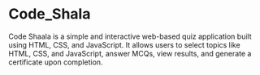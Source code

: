 # Code_Shala
Code Shaala is a simple and interactive web-based quiz application built using HTML, CSS, and JavaScript. It allows users to select topics like HTML, CSS, and JavaScript, answer MCQs, view results, and generate a certificate upon completion.
